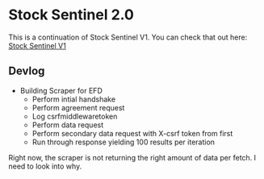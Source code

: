 # Stock Sentinel 2.0

This is a continuation of Stock Sentinel V1. You can check that out here: [Stock Sentinel V1](https://github.com/hamannjames/stock-sentinel)

## Devlog

- Building Scraper for EFD
    - Perform intial handshake
    - Perform agreement request
    - Log csrfmiddlewaretoken
    - Perform data request
    - Perform secondary data request with X-csrf token from first
    - Run through response yielding 100 results per iteration

Right now, the scraper is not returning the right amount of data per fetch. I need to look into why.